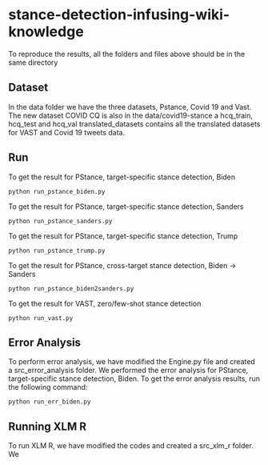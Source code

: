 # stance-detection-infusing-wiki-knowledge
To reproduce the results, all the folders and files above should be in the same directory
## Dataset
In the data folder we have the three datasets, Pstance, Covid 19 and Vast.
The new dataset COVID CQ is also in the data/covid19-stance a hcq_train, hcq_test and hcq_val
translated_datasets contains all the translated datasets for VAST and Covid 19 tweets data.

## Run
To get the result for PStance, target-specific stance detection, Biden
```angular2html
python run_pstance_biden.py
```
To get the result for PStance, target-specific stance detection, Sanders
```angular2html
python run_pstance_sanders.py
```
To get the result for PStance, target-specific stance detection, Trump
```angular2html
python run_pstance_trump.py
```

To get the result for PStance, cross-target stance detection, Biden $\rightarrow$ Sanders
```angular2html
python run_pstance_biden2sanders.py
```

To get the result for VAST, zero/few-shot stance detection
```angular2html
python run_vast.py
```
## Error Analysis
To perform error analysis, we have modified the Engine.py file and created a src_error_analysis folder. We performed the error analysis for PStance, target-specific stance detection, Biden. To get the error analysis results, run the following command:
```angular2html
python run_err_biden.py
```
## Running XLM R
To run XLM R, we have modified the codes and created a src_xlm_r folder. We
